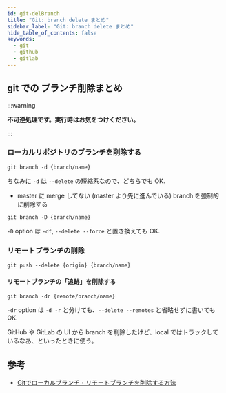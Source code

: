 ```yaml
---
id: git-delBranch
title: "Git: branch delete まとめ"
sidebar_label: "Git: branch delete まとめ"
hide_table_of_contents: false
keywords:
  - git
  - github
  - gitlab
---
```


<!-- date: 2020-10-15T18:38:49+09:00 -->


## git での ブランチ削除まとめ

:::warning

**不可逆処理です。実行時はお気をつけください。**

:::

### ローカルリポジトリのブランチを削除する

```shell
git branch -d {branch/name}
```

ちなみに `-d` は `--delete` の短縮系なので、どちらでも OK.

* master に merge してない (master より先に進んでいる) branch を強制的に削除する

```shell
git branch -D {branch/name}
```

`-D` option は `-df`, `--delete --force` と置き換えても OK.


### リモートブランチの削除

```shell
git push --delete {origin} {branch/name}
```

#### リモートブランチの「追跡」を削除する

```shell
git branch -dr {remote/branch/name}
```

`-dr` option は `-d -r` と分けても、`--delete --remotes` と省略せずに書いても OK.

GitHub や GitLab の UI から branch を削除したけど、local ではトラックしているなあ、といったときに使う。

## 参考
* [Gitでローカルブランチ・リモートブランチを削除する方法](https://www-creators.com/archives/1062#_Git-3)
